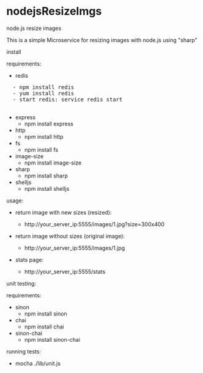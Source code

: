 # nodejsResizeImgs
node.js resize images

This is a simple Microservice for resizing images with node.js using "sharp"

install

requirements:
- redis 
<pre>
  - npm install redis
  - yum install redis
  - start redis: service redis start
 </pre>
- express
  - npm install express
- http
  - npm install http
- fs
  - npm install fs
- image-size
  - npm install image-size
- sharp
  - npm install sharp
- shelljs
  - npm install shelljs


usage:

- return image with new sizes (resized):
  - http://your_server_ip:5555/images/1.jpg?size=300x400
  
- return image without sizes (original image):
  - http://your_server_ip:5555/images/1.jpg
  
- stats page:
  - http://your_server_ip:5555/stats
  


unit testing:

requirements:
- sinon
  - npm install sinon
- chai
  - npm install chai
- sinon-chai
  - npm install sinon-chai
  
running tests:
  - mocha ./lib/unit.js
   
